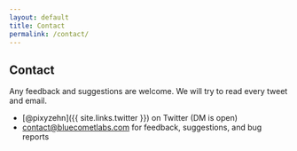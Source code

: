 ```yaml
---
layout: default
title: Contact
permalink: /contact/
---
```


## Contact

Any feedback and suggestions are welcome. We will try to read every tweet and email.

- [@pixyzehn]({{ site.links.twitter }}) on Twitter (DM is open)
- [contact@bluecometlabs.com](mailto:contact@bluecometlabs.com) for feedback, suggestions, and bug reports
